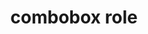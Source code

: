 ---
{
  "title": "combobox role",
  "description": "A composite widget containing a single-line textbox and another element, such as a listbox or grid, that can dynamically pop up to help the user set the value of the textbox.",
  "category": "aria",
  "keywords": [
    "combobox role"
  ],
  "last_test_date": "2020-10-01",
  "test_results_url": "https://a11ysupport.io/tech/aria/combobox_role",
  "test_url": "https://a11ysupport.io/tech/aria/combobox_role",
  "stats": {
    "jaws": {
      "chrome": {
        "92": "a"
      },
      "edge": {
        "92": "a"
      },
      "ie": {
        "11": "a"
      },
      "firefox": {
        "82": "a"
      }
    },
    "narrator": {
      "edge": {
        "86": "a"
      }
    },
    "nvda": {
      "chrome": {
        "92": "a"
      },
      "edge": {
        "92": "a"
      },
      "firefox": {
        "82": "a"
      }
    },
    "talkback": {
      "and_chr": {
        "86": "a"
      }
    },
    "vo_ios": {
      "ios_saf": {
        "14.2": "a"
      }
    },
    "vo_macos": {
      "safari": {
        "15.1": "a"
      }
    },
    "orca": {
      "firefox": {
        "82": "a"
      }
    },
    "dragon_win": {
      "chrome": {
        "87": "a"
      }
    },
    "va_and": {
      "and_chr": {
        "87": "a"
      }
    },
    "vc_macos": {
      "safari": {
        "14.0.1": "a"
      }
    },
    "vc_ios": {
      "ios_saf": {
        "14.2": "a"
      }
    },
    "wsr": {
      "chrome": {
        "87": "a"
      }
    }
  },
  "links": {
    "ARIA spec for combobox": "https://www.w3.org/TR/wai-aria-1.1/#combobox"
  }
}
---